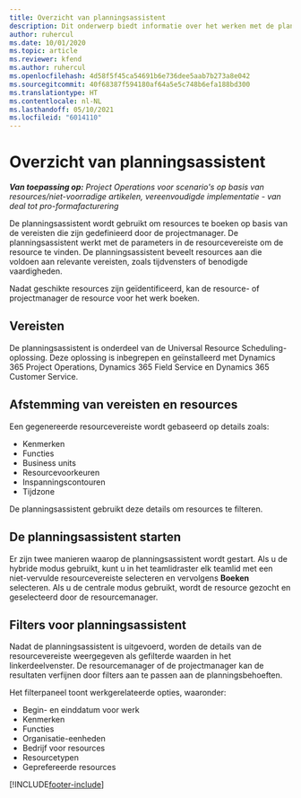 ```yaml
---
title: Overzicht van planningsassistent
description: Dit onderwerp biedt informatie over het werken met de planningsassistent om resources te boeken.
author: ruhercul
ms.date: 10/01/2020
ms.topic: article
ms.reviewer: kfend
ms.author: ruhercul
ms.openlocfilehash: 4d58f5f45ca54691b6e736dee5aab7b273a8e042
ms.sourcegitcommit: 40f68387f594180af64a5e5c748b6efa188bd300
ms.translationtype: HT
ms.contentlocale: nl-NL
ms.lasthandoff: 05/10/2021
ms.locfileid: "6014110"
---
```

# <a name="schedule-assistant-overview"></a>Overzicht van planningsassistent

_**Van toepassing op:** Project Operations voor scenario's op basis van resources/niet-voorradige artikelen, vereenvoudigde implementatie - van deal tot pro-formafacturering_

De planningsassistent wordt gebruikt om resources te boeken op basis van de vereisten die zijn gedefinieerd door de projectmanager. De planningsassistent werkt met de parameters in de resourcevereiste om de resource te vinden. De planningsassistent beveelt resources aan die voldoen aan relevante vereisten, zoals tijdvensters of benodigde vaardigheden.

Nadat geschikte resources zijn geïdentificeerd, kan de resource- of projectmanager de resource voor het werk boeken.

## <a name="prerequisites"></a>Vereisten

De planningsassistent is onderdeel van de Universal Resource Scheduling-oplossing. Deze oplossing is inbegrepen en geïnstalleerd met Dynamics 365 Project Operations, Dynamics 365 Field Service en Dynamics 365 Customer Service.

## <a name="matching-requirements-and-resources"></a>Afstemming van vereisten en resources

Een gegenereerde resourcevereiste wordt gebaseerd op details zoals:

-   Kenmerken
-   Functies
-   Business units
-   Resourcevoorkeuren
-   Inspanningscontouren
-   Tijdzone

De planningsassistent gebruikt deze details om resources te filteren.

## <a name="launch-the-schedule-assistant"></a>De planningsassistent starten

Er zijn twee manieren waarop de planningsassistent wordt gestart. Als u de hybride modus gebruikt, kunt u in het teamlidraster elk teamlid met een niet-vervulde resourcevereiste selecteren en vervolgens **Boeken** selecteren. Als u de centrale modus gebruikt, wordt de resource gezocht en geselecteerd door de resourcemanager.

## <a name="schedule-assistant-filters"></a>Filters voor planningsassistent

Nadat de planningsassistent is uitgevoerd, worden de details van de resourcevereiste weergegeven als gefilterde waarden in het linkerdeelvenster. De resourcemanager of de projectmanager kan de resultaten verfijnen door filters aan te passen aan de planningsbehoeften.

Het filterpaneel toont werkgerelateerde opties, waaronder:

-   Begin- en einddatum voor werk
-   Kenmerken
-   Functies
-   Organisatie-eenheden
-   Bedrijf voor resources
-   Resourcetypen
-   Geprefereerde resources


[!INCLUDE[footer-include](../includes/footer-banner.md)]
